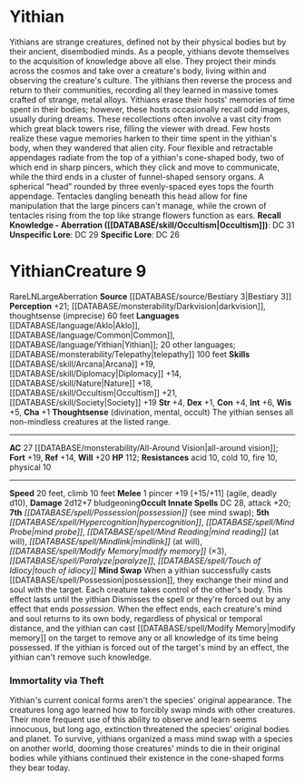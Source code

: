 ﻿---
ac: '27'
alignment: LN
all_resistance: null
burrow_speed: null
charisma: '+1'
climb_speed: '10'
constitution: '+4'
creature_ability:
- Mind Swap
- Thoughtsense
creature_family: null
dexterity: '+1'
element: null
fly_speed: null
fortitude: '+19'
hardness: null
hp: '112'
id: '1373'
immunity: null
intelligence: '+6'
land_speed: '20'
language:
- '[[DATABASE/language/Aklo|Aklo]]'
- '[[DATABASE/language/Common|Common]]'
- '[[DATABASE/language/Yithian|Yithian]] ; 20 other languages; [[DATABASE/monsterability/Telepathy|telepathy]]
  100 feet'
level: '9'
max_speed: '20'
name: Yithian
perception: '+21'
rarity: Rare
reflex: '+14'
resistance:
- acid 10
- cold 10
- fire 10
- physical 10
rus_type_level: null
school: null
sense:
- '[[DATABASE/monsterability/Darkvision|darkvision]]'
- thoughtsense (imprecise) 60 feet
size: Large
skill:
- '[[DATABASE/skill/Arcana|Arcana]] +19'
- '[[DATABASE/skill/Diplomacy|Diplomacy]] +14'
- '[[DATABASE/skill/Nature|Nature]] +18'
- '[[DATABASE/skill/Occultism|Occultism]] +21'
- '[[DATABASE/skill/Society|Society]] +19'
source: '[[DATABASE/source/Bestiary 3|Bestiary 3]]'
speed:
- 20 feet
- climb 10 feet
spell:
- '[[DATABASE/spell/Hypercognition|Hypercognition]]'
- '[[DATABASE/spell/Mind Probe|Mind Probe]]'
- '[[DATABASE/spell/Mind Reading|Mind Reading]]'
- '[[DATABASE/spell/Mindlink|Mindlink]]'
- '[[DATABASE/spell/Modify Memory|ModifyMemory]]'
- '[[DATABASE/spell/Paralyze|Paralyze]]'
- '[[DATABASE/spell/Possession|Possession]]'
- '[[DATABASE/spell/Touch of Idiocy|Touch of Idiocy]]'
strength: '+4'
strength_req: '4'
strongest_save:
- Will
swim_speed: null
trait:
- '[[DATABASE/trait/Aberration|Aberration]]'
- '[[DATABASE/trait/Rare|Rare]]'
type: Creature
vision: Darkvision
weakest_save:
- Reflex
weakness: null
will: '+20'
wisdom: '+5'

---
# Yithian

Yithians are strange creatures, defined not by their physical bodies but by their ancient, disembodied minds. As a people, yithians devote themselves to the acquisition of knowledge above all else. They project their minds across the cosmos and take over a creature's body, living within and observing the creature's culture. The yithians then reverse the process and return to their communities, recording all they learned in massive tomes crafted of strange, metal alloys.
 Yithians erase their hosts' memories of time spent in their bodies; however, these hosts occasionally recall odd images, usually during dreams. These recollections often involve a vast city from which great black towers rise, filling the viewer with dread. Few hosts realize these vague memories harken to their time spent in the yithian's body, when they wandered that alien city.
 Four flexible and retractable appendages radiate from the top of a yithian's cone-shaped body, two of which end in sharp pincers, which they click and move to communicate, while the third ends in a cluster of funnel-shaped sensory organs. A spherical “head” rounded by three evenly-spaced eyes tops the fourth appendage. Tentacles dangling beneath this head allow for fine manipulation that the large pincers can't manage, while the crown of tentacles rising from the top like strange flowers function as ears.
**Recall Knowledge - Aberration ([[DATABASE/skill/Occultism|Occultism]])**: DC 31
**Unspecific Lore**: DC 29
**Specific Lore**: DC 26

# Yithian<span class="item-type">Creature 9</span>

<span class="trait-rare item-trait">Rare</span><span class="trait-alignment item-trait">LN</span><span class="trait-size item-trait">Large</span><span class="item-trait">Aberration</span>
**Source** [[DATABASE/source/Bestiary 3|Bestiary 3]]
**Perception** +21; [[DATABASE/monsterability/Darkvision|darkvision]], thoughtsense (imprecise) 60 feet
**Languages** [[DATABASE/language/Aklo|Aklo]], [[DATABASE/language/Common|Common]], [[DATABASE/language/Yithian|Yithian]]; 20 other languages; [[DATABASE/monsterability/Telepathy|telepathy]] 100 feet
**Skills** [[DATABASE/skill/Arcana|Arcana]] +19, [[DATABASE/skill/Diplomacy|Diplomacy]] +14, [[DATABASE/skill/Nature|Nature]] +18, [[DATABASE/skill/Occultism|Occultism]] +21, [[DATABASE/skill/Society|Society]] +19
**Str** +4, **Dex** +1, **Con** +4, **Int** +6, **Wis** +5, **Cha** +1
**Thoughtsense** (divination, mental, occult) The yithian senses all non-mindless creatures at the listed range.

---
**AC** 27 [[DATABASE/monsterability/All-Around Vision|all-around vision]]; **Fort** +19, **Ref** +14, **Will** +20
**HP** 112; **Resistances** acid 10, cold 10, fire 10, physical 10

---
**Speed** 20 feet, climb 10 feet
<span class="in-box-ability">**Melee** <span class="action-icon">1</span> pincer +19 [+15/+11] (agile, deadly d10), **Damage** 2d12+7 bludgeoning</span>**Occult Innate Spells** DC 28, attack +20; **7th** _[[DATABASE/spell/Possession|possession]]_ (see mind swap); **5th** _[[DATABASE/spell/Hypercognition|hypercognition]]_, _[[DATABASE/spell/Mind Probe|mind probe]]_, _[[DATABASE/spell/Mind Reading|mind reading]]_ (at will), _[[DATABASE/spell/Mindlink|mindlink]]_ (at will), _[[DATABASE/spell/Modify Memory|modify memory]]_ (×3), _[[DATABASE/spell/Paralyze|paralyze]]_, _[[DATABASE/spell/Touch of Idiocy|touch of idiocy]]_
<span class="in-box-ability">**Mind Swap** When a yithian successfully casts [[DATABASE/spell/Possession|possession]], they exchange their mind and soul with the target. Each creature takes control of the other's body. This effect lasts until the yithian Dismisses the spell or they're forced out by any effect that ends _possession_. When the effect ends, each creature's mind and soul returns to its own body, regardless of physical or temporal distance, and the yithian can cast [[DATABASE/spell/Modify Memory|modify memory]] on the target to remove any or all knowledge of its time being possessed. If the yithian is forced out of the target's mind by an effect, the yithian can't remove such knowledge.</span>

###  Immortality via Theft

Yithian's current conical forms aren't the species' original appearance. The creatures long ago learned how to forcibly swap minds with other creatures. Their more frequent use of this ability to observe and learn seems innocuous, but long ago, extinction threatened the species' original bodies and planet. To survive, yithians organized a mass mind swap with a species on another world, dooming those creatures' minds to die in their original bodies while yithians continued their existence in the cone-shaped forms they bear today.